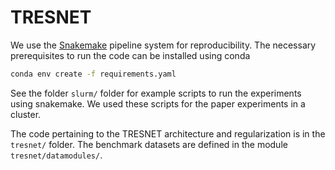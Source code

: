 # TRESNET

We use the [Snakemake](https://snakemake.readthedocs.io/en/stable/index.html) pipeline system for reproducibility. The necessary prerequisites to run the code can be installed using conda
```bash
conda env create -f requirements.yaml
```

See the folder `slurm/` folder for example scripts to run the experiments using snakemake. We used these scripts for the paper experiments in a cluster.

The code pertaining to the TRESNET architecture and regularization is in the `tresnet/` folder. The benchmark datasets are defined in the module `tresnet/datamodules/`.

